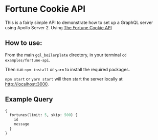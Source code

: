 # Fortune Cookie API

This is a fairly simple API to demonstrate how to set up a GraphQL server using Apollo Server 2. Using [The Fortune Cookie API](http://fortunecookieapi.herokuapp.com/)

## How to use:

From the main `gql_boilerplate` directory, in your terminal `cd examples/fortune-api`.

Then run `npm install` or `yarn` to install the required packages.

`npm start` or `yarn start` will then start the server locally at [http://localhost:3000](http://localhost:3000).

## Example Query

```graphql
{
  fortunes(limit: 5, skip: 500) {
    id
    message
  }
}
```
